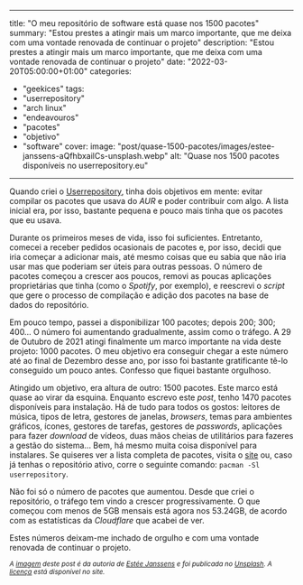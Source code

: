  ---
title: "O meu repositório de software está quase nos 1500 pacotes"
summary: "Estou prestes a atingir mais um marco importante, que me deixa com uma vontade renovada de continuar o projeto"
description: "Estou prestes a atingir mais um marco importante, que me deixa com uma vontade renovada de continuar o projeto"
date: "2022-03-20T05:00:00+01:00"
categories: 
  - "geekices"
tags:
  - "userrepository"
  - "arch linux"
  - "endeavouros"
  - "pacotes"
  - "objetivo"
  - "software"
cover:
  image: "post/quase-1500-pacotes/images/estee-janssens-aQfhbxailCs-unsplash.webp"
  alt: "Quase nos 1500 pacotes disponíveis no userrepository.eu"
---

Quando criei o [Userrepository](userrepository.eu), tinha dois objetivos em mente: evitar compilar os pacotes que usava do *AUR* e poder contribuir com algo. A lista inicial era, por isso, bastante pequena e pouco mais tinha que os pacotes que eu usava.

Durante os primeiros meses de vida, isso foi suficientes. Entretanto, comecei a receber pedidos ocasionais de pacotes e, por isso, decidi que iria começar a adicionar mais, até mesmo coisas que eu sabia que não iria usar mas que poderiam ser úteis para outras pessoas. O número de pacotes começou a crescer aos poucos, removi as poucas aplicações proprietárias que tinha (como o *Spotify*, por exemplo), e reescrevi o _script_ que gere o processo de compilação e adição dos pacotes na base de dados do repositório.

Em pouco tempo, passei a disponibilizar 100 pacotes; depois 200; 300; 400... O número foi aumentando gradualmente, assim como o tráfego. A 29 de Outubro de 2021 atingi finalmente um marco importante na vida deste projeto: 1000 pacotes. O meu objetivo era conseguir chegar a este número até ao final de Dezembro desse ano, por isso foi bastante gratificante tê-lo conseguido um pouco antes. Confesso que fiquei bastante orgulhoso.

Atingido um objetivo, era altura de outro: 1500 pacotes. Este marco está quase ao virar da esquina. Enquanto escrevo este _post_, tenho 1470 pacotes disponíveis para instalação. Há de tudo para todos os gostos: leitores de música, tipos de letra, gestores de janelas, _browsers_, temas para ambientes gráficos, ícones, gestores de tarefas, gestores de *passwords*, aplicações para fazer *download* de vídeos, duas mãos cheias de utilitários para fazeres a gestão do sistema... Bem, há mesmo muita coisa disponível para instalares. Se quiseres ver a lista completa de pacotes, visita o [site](https://userrepository.eu/) ou, caso já tenhas o repositório ativo, corre o seguinte comando: `pacman -Sl userrepository`.

Não foi só o número de pacotes que aumentou. Desde que criei o repositório, o tráfego tem vindo a crescer progressivamente. O que começou com menos de 5GB mensais está agora nos 53.24GB, de acordo com as estatísticas da *Cloudflare* que acabei de ver.

Estes números deixam-me inchado de orgulho e com uma vontade renovada de continuar o projeto.

<small>_A [imagem](https://unsplash.com/photos/aQfhbxailCs) deste post é da autoria de [Estée Janssens](https://unsplash.com/@esteejanssens) e foi publicada no [Unsplash](https://unsplash.com). A [licença](https://unsplash.com/license) está disponível no site._</small>
